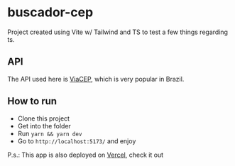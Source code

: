 # buscador-cep
Project created using Vite w/ Tailwind and TS to test a few things regarding ts. 

## API

The API used here is [ViaCEP](https://viacep.com.br/), which is very popular in Brazil. 

## How to run

* Clone this project
* Get into the folder
* Run `yarn && yarn dev`
* Go to `http://localhost:5173/` and enjoy

P.s.: This app is also deployed on [Vercel](https://buscador-cep-mathcpimenta.vercel.app/), check it out

